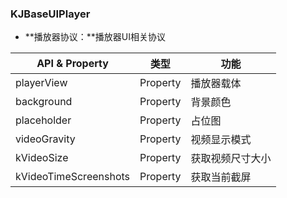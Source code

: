 ### KJBaseUIPlayer
- **播放器协议：**播放器UI相关协议

|   API & Property   |  类型  |  功能  | 
| ---- | :----: | ---- |
| playerView | Property | 播放器载体 |
| background | Property | 背景颜色 |
| placeholder | Property | 占位图 |
| videoGravity | Property | 视频显示模式 |
| kVideoSize | Property | 获取视频尺寸大小 |
| kVideoTimeScreenshots | Property | 获取当前截屏 |
